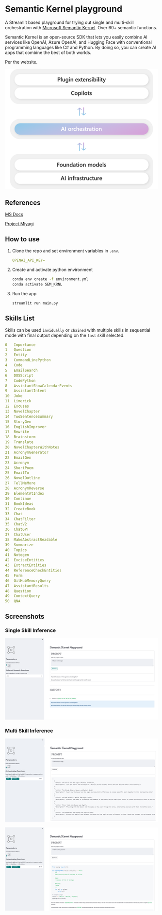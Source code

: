 # Semantic Kernel playground

A Streamlit based playground for trying out single and multi-skill orchestration with [Microsoft Semantic Kernel](https://learn.microsoft.com/en-us/semantic-kernel/overview/). Over 60+ semantic functions.

Semantic Kernel is an open-source SDK that lets you easily combine AI services like OpenAI, Azure OpenAI, and Hugging Face with conventional programming languages like C# and Python. By doing so, you can create AI apps that combine the best of both worlds.

Per the website.

![Alt text](./imgs/sk.png)

## References

[MS Docs](https://learn.microsoft.com/en-us/semantic-kernel/overview/)

[Project Miyagi](https://github.com/Azure-Samples/miyagi)

## How to use

1. Clone the repo and set environment variables in `.env`. 
   ```yml
   OPENAI_API_KEY=
   ```
2. Create and activate python environment
   ```sh
   conda env create -f environment.yml
   conda activate SEM_KRNL
   ```

3. Run the app
   ```sh
   streamlit run main.py
   ```

## Skills List

Skills can be used `invidually` or `chained` with multiple skills in sequential mode with final output depending on the `last` skill selected.

```yml
0	Importance
1	Question
2	Entity
3	CommandLinePython
4	Code
5	EmailSearch
6	DOSScript
7	CodePython
8	AssistantShowCalendarEvents
9	AssistantIntent
10	Joke
11	Limerick
12	Excuses
13	NovelChapter
14	TwoSentenceSummary
15	StoryGen
16	EnglishImprover
17	Rewrite
18	Brainstorm
19	Translate
20	NovelChapterWithNotes
21	AcronymGenerator
22	EmailGen
23	Acronym
24	ShortPoem
25	EmailTo
26	NovelOutline
27	TellMeMore
28	AcronymReverse
29	ElementAtIndex
30	Continue
31	BookIdeas
32	CreateBook
33	Chat
34	ChatFilter
35	ChatV2
36	ChatGPT
37	ChatUser
38	MakeAbstractReadable
39	Summarize
40	Topics
41	Notegen
42	ExciseEntities
43	ExtractEntities
44	ReferenceCheckEntities
45	Form
46	GitHubMemoryQuery
47	AssistantResults
48	Question
49	ContextQuery
50	QNA
```

## Screenshots

### Single Skill Inference

![](./imgs/single-1.png)

### Multi Skill Inference

![](./imgs/chain-1.png)

![](./imgs/chain-2.png)
